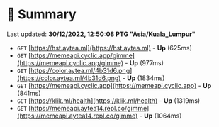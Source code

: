 # 📖 Summary
Last updated: **30/12/2022, 12:50:08 PTG "Asia/Kuala_Lumpur"**

- `GET` [https://hst.aytea.ml](https://hst.aytea.ml) - **Up** (625ms)
- `GET` [https://memeapi.cyclic.app/gimme](https://memeapi.cyclic.app/gimme) - **Up** (977ms)
- `GET` [https://color.aytea.ml/4b31d6.png](https://color.aytea.ml/4b31d6.png) - **Up** (1834ms)
- `GET` [https://memeapi.cyclic.app](https://memeapi.cyclic.app) - **Up** (841ms)
- `GET` [https://klik.ml/health](https://klik.ml/health) - **Up** (1319ms)
- `GET` [https://memeapi.aytea14.repl.co/gimme](https://memeapi.aytea14.repl.co/gimme) - **Up** (1064ms)

